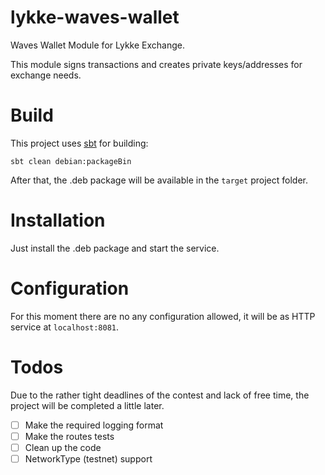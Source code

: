 # lykke-waves-wallet
Waves Wallet Module for Lykke Exchange.

This module signs transactions and creates private keys/addresses for exchange needs.

# Build

This project uses [sbt](https://www.scala-sbt.org/) for building:

```
sbt clean debian:packageBin
```

After that, the .deb package will be available in the `target` project folder.

# Installation

Just install the .deb package and start the service.

# Configuration

For this moment there are no any configuration allowed, it will be as HTTP service at `localhost:8081`.

# Todos

Due to the rather tight deadlines of the contest and lack of free time, the project will be completed a little later.

- [ ] Make the required logging format
- [ ] Make the routes tests
- [ ] Clean up the code
- [ ] NetworkType (testnet) support
